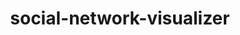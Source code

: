 ---
title: social-network-visualizer
link: https://github.com/zhaoyi3264/social-network-visualizer
desc: It creates an interactive social network visualization, saves, and restores sessions using text I/O.
skill: JavaFX, graph algorithms, OOP
order: 5
---